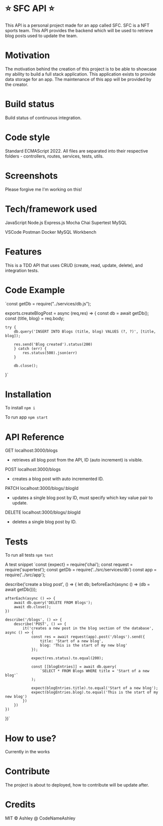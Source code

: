 # ⭐ SFC API ⭐

This API is a personal project made for an app called SFC. SFC is a NFT sports team. This API provides the backend which will be used to retrieve blog posts used to update the team.

# Motivation

The motivation behind the creation of this project is to be able to showcase my ability to build a full stack application. This application exists to provide data storage for an app. The maintenance of this app will be provided by the creator.

# Build status

Build status of continuous integration.

# Code style

Standard ECMAScript 2022. All files are separated into their respective folders - controllers, routes, services, tests, utils.

# Screenshots

Please forgive me I'm working on this!

# Tech/framework used

JavaScript
Node.js
Express.js
Mocha
Chai
Supertest
MySQL

VSCode
Postman
Docker
MySQL Workbench

# Features

This is a TDD API that uses CRUD (create, read, update, delete), and integration tests.

# Code Example

`const getDb = require("../services/db.js");

exports.createBlogPost = async (req,res) => {
const db = await getDb();
const {title, blog} = req.body;

    try {
        db.query('INSERT INTO Blogs (title, blog) VALUES (?, ?)', [title, blog]);

        res.send('Blog created').status(200)
        } catch (err) {
            res.status(500).json(err)
        }

        db.close();

}`

# Installation

To install
`npm i`

To run app
`npm start`

# API Reference

GET localhost:3000/blogs

- retrieves all blog post from the API, ID (auto increment) is visible.

POST localhost:3000/blogs

- creates a blog post with auto incremented ID.

PATCH localhost:3000/blogs/:blogId

- updates a single blog post by ID, must specify which key value pair to update.

DELETE localhost:3000/blogs/:blogId

- deletes a single blog post by ID.

# Tests

To run all tests
`npm test`

A test snippet
`const {expect} = require('chai');
const request = require('supertest');
const getDb = require('../src/services/db')
const app = require('../src/app');

describe('create a blog post', () => {
let db;
beforeEach(async () => (db = await getDb()));

    afterEach(async () => {
        await db.query('DELETE FROM Blogs');
        await db.close();
    })

    describe('/blogs', () => {
        describe('POST', () => {
            it('creates a new post in the blog section of the database', async () => {
                const res = await request(app).post('/blogs').send({
                    title: 'Start of a new blog',
                    blog: 'This is the start of my new blog'
                });

                expect(res.status).to.equal(200);

                const [[blogEntries]] = await db.query(
                    `SELECT * FROM Blogs WHERE title = 'Start of a new blog'`
                );

                expect(blogEntries.title).to.equal('Start of a new blog');
                expect(blogEntries.blog).to.equal('This is the start of my new blog')
            })
        })
    })

})`

# How to use?

Currently in the works

# Contribute

The project is about to deployed, how to contribute will be update after.

# Credits

MIT © Ashley @ CodeNameAshley
